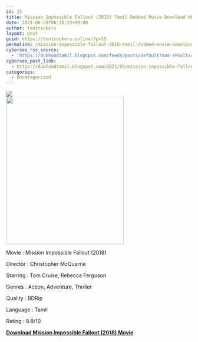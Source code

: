 ```yaml
---
id: 15
title: Mission Impossible Fallout (2018) Tamil Dubbed Movie Download HD
date: 2021-08-29T06:10:23+00:00
author: tentrockers
layout: post
guid: https://tentrockers.online/?p=15
permalink: /mission-impossible-fallout-2018-tamil-dubbed-movie-download-hd/
cyberseo_rss_source:
  - 'https://dubhoodtamil.blogspot.com/feeds/posts/default?max-results=150&start-index=1'
cyberseo_post_link:
  - https://dubhoodtamil.blogspot.com/2021/05/mission-impossible-fallout-2018-tamil.html
categories:
  - Uncategorized
---
```

<div class="media_block">
  <img src="https://1.bp.blogspot.com/-LRi5O2WHSLA/YJbCeChHmUI/AAAAAAAAC9s/fn1OEF4ApAoxc6iiaeyeiRiAU5-q4zNrQCNcBGAsYHQ/s72-w319-h400-c/Mission-Impossible-Fallout-2018.jpg" class="media_thumbnail" />
</div>

<div class="separator">
  <a href="https://1.bp.blogspot.com/-LRi5O2WHSLA/YJbCeChHmUI/AAAAAAAAC9s/fn1OEF4ApAoxc6iiaeyeiRiAU5-q4zNrQCNcBGAsYHQ/s426/Mission-Impossible-Fallout-2018.jpg" imageanchor="1"><img loading="lazy" border="0" data-original-height="426" data-original-width="340" height="400" src="https://1.bp.blogspot.com/-LRi5O2WHSLA/YJbCeChHmUI/AAAAAAAAC9s/fn1OEF4ApAoxc6iiaeyeiRiAU5-q4zNrQCNcBGAsYHQ/w319-h400/Mission-Impossible-Fallout-2018.jpg" width="319" /></a>
</div>

Movie	<span></span>:	<span></span>Mission Impossible Fallout (2018)&nbsp;

Director	<span></span>:	<span></span>Christopher McQuarrie&nbsp;

Starring	<span></span>:	<span></span>Tom Cruise, Rebecca Ferguson&nbsp;

Genres	<span></span>:	<span></span>Action, Adventure, Thriller&nbsp;

Quality	<span></span>:	<span></span>BDRip&nbsp;

Language	<span></span>:	<span></span>Tamil&nbsp;

Rating	<span></span>:	<span></span>8.8/10

<div>
  <b><span><a href="http://d1.uptofiles.com/files/Tamil%20Dubbed%20Movies/Mission%20Impossible%20Fallout%20(2018)/Mission%20Impossible%20Fallout%20(640x360)/Mission%20Impossible%20Fallout%20HD.mp4" target="_blank" rel="noopener">Download Mission Impossible Fallout (2018) Movie</a></span></b>
</div>
